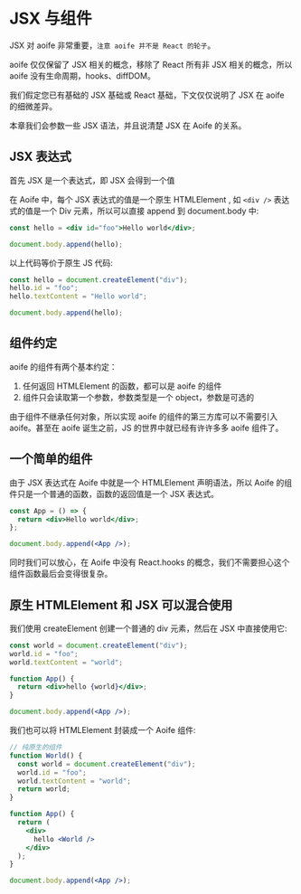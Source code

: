 # JSX 与组件

JSX 对 aoife 非常重要，`注意 aoife 并不是 React 的轮子`。

aoife 仅仅保留了 JSX 相关的概念，移除了 React 所有非 JSX 相关的概念，所以 aoife 没有生命周期，hooks、diffDOM。

我们假定您已有基础的 JSX 基础或 React 基础，下文仅仅说明了 JSX 在 aoife 的细微差异。

本章我们会参数一些 JSX 语法，并且说清楚 JSX 在 Aoife 的关系。

## JSX 表达式

首先 JSX 是一个表达式，即 JSX 会得到一个值

在 Aoife 中，每个 JSX 表达式的值是一个原生 HTMLElement , 如 `<div />` 表达式的值是一个 Div 元素，所以可以直接 append 到 document.body 中:

```jsx
const hello = <div id="foo">Hello world</div>;

document.body.append(hello);
```

以上代码等价于原生 JS 代码:

```jsx
const hello = document.createElement("div");
hello.id = "foo";
hello.textContent = "Hello world";

document.body.append(hello);
```

## 组件约定

aoife 的组件有两个基本约定：

1. 任何返回 HTMLElement 的函数，都可以是 aoife 的组件
2. 组件只会读取第一个参数，参数类型是一个 object，参数是可选的

由于组件不继承任何对象，所以实现 aoife 的组件的第三方库可以不需要引入 aoife。甚至在 aoife 诞生之前，JS 的世界中就已经有许许多多 aoife 组件了。

## 一个简单的组件

由于 JSX 表达式在 Aoife 中就是一个 HTMLElement 声明语法，所以 Aoife 的组件只是一个普通的函数，函数的返回值是一个 JSX 表达式。

```jsx
const App = () => {
  return <div>Hello world</div>;
};

document.body.append(<App />);
```

同时我们可以放心，在 Aoife 中没有 React.hooks 的概念，我们不需要担心这个组件函数最后会变得很复杂。

## 原生 HTMLElement 和 JSX 可以混合使用

我们使用 createElement 创建一个普通的 div 元素，然后在 JSX 中直接使用它:

```jsx
const world = document.createElement("div");
world.id = "foo";
world.textContent = "world";

function App() {
  return <div>hello {world}</div>;
}

document.body.append(<App />);
```

我们也可以将 HTMLElement 封装成一个 Aoife 组件:

```jsx
// 纯原生的组件
function World() {
  const world = document.createElement("div");
  world.id = "foo";
  world.textContent = "world";
  return world;
}

function App() {
  return (
    <div>
      hello <World />
    </div>
  );
}

document.body.append(<App />);
```
